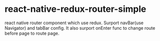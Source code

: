 # react-native-redux-router-simple
react native router component which use redux. Surport navBar(use Navigator) and tabBar config. It also surport onEnter func to change route before page to route page.
